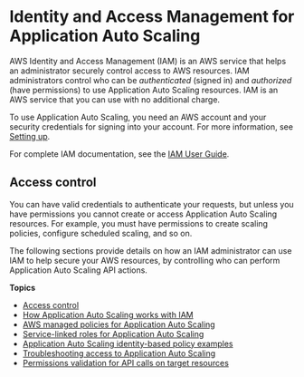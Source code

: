 # Identity and Access Management for Application Auto Scaling<a name="auth-and-access-control"></a>



AWS Identity and Access Management \(IAM\) is an AWS service that helps an administrator securely control access to AWS resources\. IAM administrators control who can be *authenticated* \(signed in\) and *authorized* \(have permissions\) to use Application Auto Scaling resources\. IAM is an AWS service that you can use with no additional charge\.

To use Application Auto Scaling, you need an AWS account and your security credentials for signing into your account\. For more information, see [Setting up](setting-up.md)\.

For complete IAM documentation, see the [IAM User Guide](https://docs.aws.amazon.com/IAM/latest/UserGuide/)\.

## Access control<a name="access-control"></a>

You can have valid credentials to authenticate your requests, but unless you have permissions you cannot create or access Application Auto Scaling resources\. For example, you must have permissions to create scaling policies, configure scheduled scaling, and so on\. 

The following sections provide details on how an IAM administrator can use IAM to help secure your AWS resources, by controlling who can perform Application Auto Scaling API actions\. 

**Topics**
+ [Access control](#access-control)
+ [How Application Auto Scaling works with IAM](security_iam_service-with-iam.md)
+ [AWS managed policies for Application Auto Scaling](security-iam-awsmanpol.md)
+ [Service\-linked roles for Application Auto Scaling](application-auto-scaling-service-linked-roles.md)
+ [Application Auto Scaling identity\-based policy examples](security_iam_id-based-policy-examples.md)
+ [Troubleshooting access to Application Auto Scaling](security_iam_troubleshoot.md)
+ [Permissions validation for API calls on target resources](security_iam_permission_validation.md)